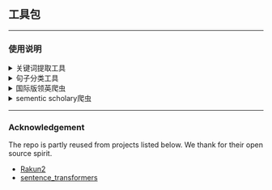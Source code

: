 ## 工具包

---

### 使用说明

<details>
<summary>
关键词提取工具
</summary>
<br/>



**文件:** cal_keywords.py

**功能:** 从`text`中提取n个关键字，并返回@@相隔的字符串。

**安装依赖：**

注：可能需要python3.9,如果失败请参照[Rakun2](https://github.com/SkBlaz/rakun2)重新创建conda环境。

```
pip install rakun2
```

**使用:**

具体请看注释

```
from cal_keywords import get_keywords

keywords_str = get_keywords("A dog is here.")
```

</details>

<details>
<summary>
句子分类工具
</summary>
<br/>



**文件:** cal_class.py

**功能:** 根据`text`分类，类别列表由key_tech.csv指定。

**安装依赖:**

```
pip install sentence_transformers, pandas
```

**使用:**

具体请看注释

```
from cal_class import get_class

class_str, cat_scores = get_class("A dog is here.")
```

</details>

<details>
    <summary>
        国际版领英爬虫
    </summary>
    <br />
**文件**：utils.LinkedInScaper.py


**功能**：爬取给定人名的**工作经历、教育履历以及个人简历**

**注意事项**：1、使用务必**打开VPN**；2、在浏览器上先手动登录个人的国际版领英账号，然后使用插件**Edit This Cookie**将Cookie导出到**utils.damai_cookie.txt**中

**安装依赖**：

```
pip install selenium
```

**注意：建议python版本为3.7.3，如果selenium报错，请降低selenium的版本**

**使用**：具体使用请查看example.linkedIn_example.py

</details>

</details>

<details>
    <summary>
        sementic scholary爬虫
    </summary>
    <br />


**文件**：utils.sementic.example.py

**功能**：使用官方API来爬取论文信息

**注意事项**：官方限定了使用频率，请求频率为100次/5分钟

**安装依赖**：

```
pip install requests
```

**使用**：具体使用请查看example.sementic_example.py

</details>

---

### Acknowledgement

The repo is partly reused from projects listed below. We thank for their open source spirit.

- [Rakun2](https://github.com/SkBlaz/rakun2)
- [sentence_transformers](https://github.com/UKPLab/sentence-transformers)